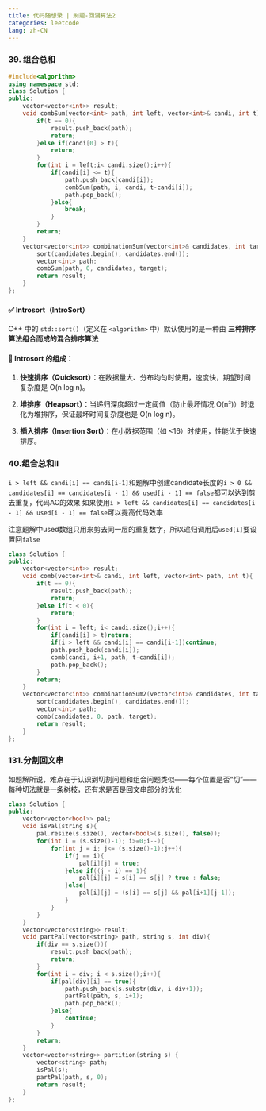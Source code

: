 ```yaml
---
title: 代码随想录 | 刷题-回溯算法2
categories: leetcode
lang: zh-CN
---
```


### 39. 组合总和 
```cpp
#include<algorithm>
using namespace std;
class Solution {
public:
    vector<vector<int>> result;
    void combSum(vector<int> path, int left, vector<int>& candi, int t){
        if(t == 0){
            result.push_back(path);
            return;
        }else if(candi[0] > t){
            return;
        }
        for(int i = left;i< candi.size();i++){
            if(candi[i] <= t){
                path.push_back(candi[i]);
                combSum(path, i, candi, t-candi[i]);
                path.pop_back();
            }else{
                break;
            }
        }
        return;
    }
    vector<vector<int>> combinationSum(vector<int>& candidates, int target) { // candidate不是递增的
        sort(candidates.begin(), candidates.end());
        vector<int> path;
        combSum(path, 0, candidates, target);
        return result;
    }
};
```

#### ✅ **Introsort**（IntroSort）

C++ 中的 `std::sort()`（定义在 `<algorithm>` 中）默认使用的是一种由 **三种排序算法组合而成的混合排序算法**

#### 🔧 Introsort 的组成：

1. **快速排序（Quicksort）**：在数据量大、分布均匀时使用，速度快，期望时间复杂度是 O(n log n)。
    
2. **堆排序（Heapsort）**：当递归深度超过一定阈值（防止最坏情况 O(n²)）时退化为堆排序，保证最坏时间复杂度也是 O(n log n)。
    
3. **插入排序（Insertion Sort）**：在小数据范围（如 <16）时使用，性能优于快速排序。


### 40.组合总和II 
`i > left && candi[i] == candi[i-1]`和题解中创建candidate长度的`i > 0 && candidates[i] == candidates[i - 1] && used[i - 1] == false`都可以达到剪去重复，代码AC的效果
如果使用`i > left && candidates[i] == candidates[i - 1] && used[i - 1] == false`可以提高代码效率

注意题解中used数组只用来剪去同一层的重复数字，所以递归调用后`used[i]`要设置回`false`
```cpp
class Solution {
public:
    vector<vector<int>> result;
    void comb(vector<int>& candi, int left, vector<int> path, int t){
        if(t == 0){
            result.push_back(path);
            return;
        }else if(t < 0){
            return;
        }
        for(int i = left; i< candi.size();i++){
            if(candi[i] > t)return;
            if(i > left && candi[i] == candi[i-1])continue;
            path.push_back(candi[i]);
            comb(candi, i+1, path, t-candi[i]);
            path.pop_back();
        }
        return;
    }
    vector<vector<int>> combinationSum2(vector<int>& candidates, int target) {
        sort(candidates.begin(), candidates.end());
        vector<int> path;
        comb(candidates, 0, path, target);
        return result;
    }
};
```

### 131.分割回文串  
如题解所说，难点在于认识到切割问题和组合问题类似——每个位置是否“切”——每种切法就是一条树枝，还有求是否是回文串部分的优化
```cpp
class Solution {
public:
    vector<vector<bool>> pal;
    void isPal(string s){
        pal.resize(s.size(), vector<bool>(s.size(), false));
        for(int i = (s.size()-1); i>=0;i--){
            for(int j = i; j<= (s.size()-1);j++){
                if(j == i){
                    pal[i][j] = true;
                }else if((j - i) == 1){
                    pal[i][j] = s[i] == s[j] ? true : false;
                }else{
                    pal[i][j] = (s[i] == s[j] && pal[i+1][j-1]);
                }
            }
        }
    }
    vector<vector<string>> result;
    void partPal(vector<string> path, string s, int div){
        if(div == s.size()){
            result.push_back(path);
            return;
        }
        for(int i = div; i < s.size();i++){
            if(pal[div][i] == true){
                path.push_back(s.substr(div, i-div+1));
                partPal(path, s, i+1);
                path.pop_back();
            }else{
                continue;
            }
        }
        return;
    }
    vector<vector<string>> partition(string s) {
        vector<string> path;
        isPal(s);
        partPal(path, s, 0);
        return result;
    }
};
```